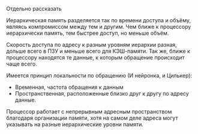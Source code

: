 Отдельно рассказать 

Иерархическая память разделяется так по времени доступа и объёму, являясь компромиссом между тем и другим. Чем ближе к процессору иерархически память, тем быстрее доступ, но меньше объём.

Скорость доступа по адресу к разным уровням иерархии разная, дольше всего в ПЗУ и меньше всего для КЭШ-памяти.
Так же, ближе к процессору находятся те данные, к которым обращение происходит чаще всего.

Имеется принцип локальности по обращению (И нейронка, и Цилькер):
- Временная, частота обращения к данным
- Пространственная, расположенные близко друг к другу по адресу данные.

Процессор работает с непрерывным адресным пространством благодаря организации памяти, хотя на самом деле адреса могут указывать на разные иерархические уровни памяти.